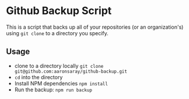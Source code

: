# Github Backup Script

This is a script that backs up all of your repositories (or an organization's) using `git clone` to a directory you specify.

## Usage

* clone to a directory locally `git clone git@github.com:aaronsaray/github-backup.git`
* `cd` into the directory
* Install NPM dependencies `npm install`
* Run the backup: `npm run backup`

